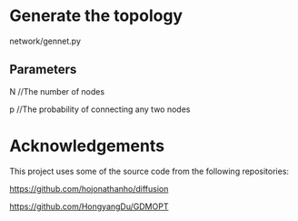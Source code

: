 # Generate the topology

  network/gennet.py
## Parameters

N //The number of nodes

p //The probability of connecting any two nodes

# Acknowledgements
This project uses some of the source code from the following repositories:

https://github.com/hojonathanho/diffusion

https://github.com/HongyangDu/GDMOPT

